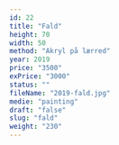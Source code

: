 ```yaml
---
id: 22
title: "Fald"
height: 70
width: 50
method: "Akryl på lærred"
year: 2019
price: "3500"
exPrice: "3000"
status: ""
fileName: "2019-fald.jpg"
medie: "painting"
draft: "false"
slug: "fald"
weight: "230"
---
```

